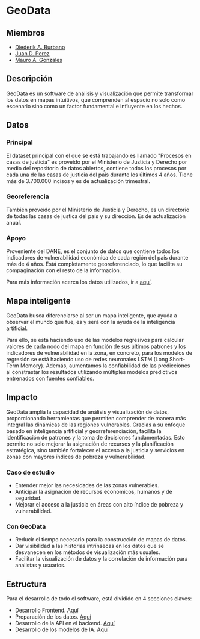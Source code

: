 # GeoData

## Miembros

- [Diederik A. Burbano](https://github.com/Parcesito)
- [Juan D. Perez](https://github.com/dosquisd)
- [Mauro A. Gonzales](https://github.com/MauroGonzalez51)

## Descripción

GeoData es un software de análisis y visualización que permite transformar los datos en mapas intuitivos, que comprenden al espacio no solo como escenario sino como un factor fundamental e influyente en los hechos.

## Datos

### Principal

El dataset principal con el que se está trabajando es llamado "Procesos en casas de justicia" es proveído por el Ministerio de Justicia y Derecho por medio del repositorio de datos abiertos, contiene todos los procesos por cada una de las casas de justicia del país durante los últimos 4 años. Tiene más de 3.700.000 incisos y es de actualización trimestral.

### Georeferencia

También proveído por el Ministerio de Justicia y Derecho, es un directorio de todas las casas de justica del país y su dirección. Es de actualización anual.

### Apoyo

Proveniente del DANE, es el conjunto de datos que contiene todos los indicadores de vulnerabilidad económica de cada región del país durante más de 4 años. Está completamente georeferenciado, lo que facilita su compaginación con el resto de la información.

Para más información acerca los datos utilizados, ir a [aquí](./backend/data/README.md).

## Mapa inteligente

GeoData busca diferenciarse al ser un mapa inteligente, que ayuda a observar el mundo que fue, es y será con la ayuda de la inteligencia artificial.

Para ello, se está haciendo uso de las modelos regresivos para calcular valores de cada nodo del mapa en función de sus últimos patrones y los indicadores de vulnerabilidad en la zona, en concreto, para los modelos de regresión se está haciendo uso de redes neuronales LSTM (Long Short-Term Memory). Además, aumentamos la confiabilidad de las predicciones al constrastar los resultados utilizando múltiples modelos predictivos entrenados con fuentes confiables.

## Impacto

GeoData amplía la capacidad de análisis y visualización de datos, proporcionando herramientas que permiten comprender de manera más integral las dinámicas de las regiones vulnerables. Gracias a su enfoque basado en inteligencia artificial y georreferenciación, facilita la identificación de patrones y la toma de decisiones fundamentadas. Esto permite no solo mejorar la asignación de recursos y la planificación estratégica, sino también fortalecer el acceso a la justicia y servicios en zonas con mayores índices de pobreza y vulnerabilidad.

### Caso de estudio

- Entender mejor las necesidades de las zonas vulnerables.
- Anticipar la asignación de recursos económicos, humanos y de seguridad.
- Mejorar el acceso a la justicia en áreas con alto índice de pobreza y vulnerabilidad.

### Con GeoData

- Reducir el tiempo necesario para la construcción de mapas de datos.
- Dar visibilidad a las historias intrínsecas en los datos que se desvanecen en los métodos de visualización más usuales.
- Facilitar la visualización de datos y la correlación de información para analistas y usuarios.

## Estructura

Para el desarrollo de todo el software, está dividido en 4 secciones claves:

- Desarrollo Frontend. [Aquí](./nuxtapp/)
- Preparación de los datos. [Aquí](./backend/data/)
- Desarrollo de la API en el backend. [Aquí](./backend/api/)
- Desarrollo de los modelos de IA. [Aquí](./backend/models/)
